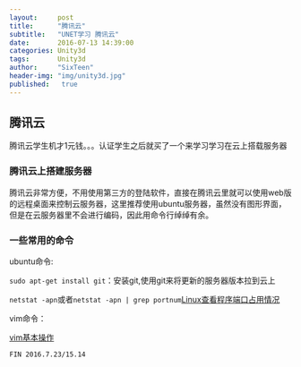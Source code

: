 ```yaml
---
layout:     post
title:      "腾讯云"
subtitle:   "UNET学习 腾讯云"
date:       2016-07-13 14:39:00
categories: Unity3d
tags:       Unity3d
author:     "SixTeen"
header-img: "img/unity3d.jpg"
published:   true
---
```



## 腾讯云

腾讯云学生机才1元钱。。。认证学生之后就买了一个来学习学习在云上搭载服务器

### 腾讯云上搭建服务器

腾讯云非常方便，不用使用第三方的登陆软件，直接在腾讯云里就可以使用web版的远程桌面来控制云服务器，这里推荐使用ubuntu服务器，虽然没有图形界面，但是在云服务器里不会进行编码，因此用命令行绰绰有余。

### 一些常用的命令

ubuntu命令:

```sudo apt-get install git```：安装git,使用git来将更新的服务器版本拉到云上

```netstat -apn```或者```netstat -apn | grep portnum```[Linux查看程序端口占用情况](http://www.cnblogs.com/benio/archive/2010/09/15/1826728.html)

vim命令：

[vim基本操作](http://www.cnblogs.com/wuyuegb2312/archive/2011/07/19/2110660.html)

    FIN 2016.7.23/15.14